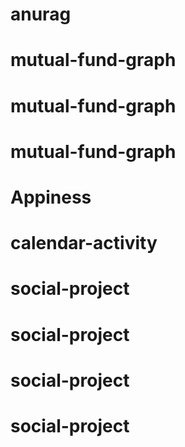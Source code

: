 # anurag
# mutual-fund-graph
# mutual-fund-graph
# mutual-fund-graph
# Appiness
# calendar-activity
# social-project
# social-project
# social-project
# social-project
